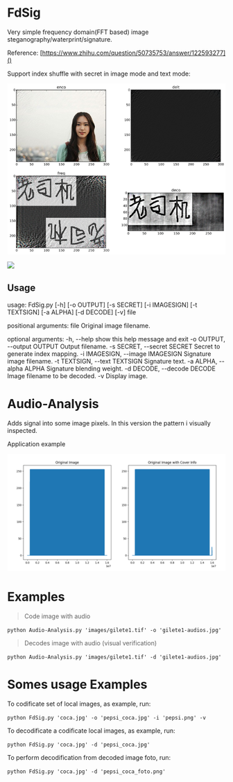 FdSig
===

Very simple frequency domain(FFT based) image steganography/waterprint/signature.

Reference: [https://www.zhihu.com/question/50735753/answer/122593277]()

Support index shuffle with secret in image mode and text mode:

![](./sc_img.png)

![](./sc_text_secret.png)

Usage
---

usage: FdSig.py [-h] [-o OUTPUT] [-s SECRET] [-i IMAGESIGN] [-t TEXTSIGN]
                [-a ALPHA] [-d DECODE] [-v]
                file

positional arguments:
  file                  Original image filename.

optional arguments:
  -h, --help            show this help message and exit
  -o OUTPUT, --output OUTPUT
                        Output filename.
  -s SECRET, --secret SECRET
                        Secret to generate index mapping.
  -i IMAGESIGN, --image IMAGESIGN
                        Signature image filename.
  -t TEXTSIGN, --text TEXTSIGN
                        Signature text.
  -a ALPHA, --alpha ALPHA
                        Signature blending weight.
  -d DECODE, --decode DECODE
                        Image filename to be decoded.
  -v                    Display image.

Audio-Analysis
===
Adds signal into some image pixels. In this version the pattern i visually inspected.


Application example

![](./coded-signal.png)


Examples
=====
> Code image with audio

`python Audio-Analysis.py 'images/gilete1.tif' -o 'gilete1-audios.jpg'`

> Decodes image with audio (visual verification)

`python Audio-Analysis.py 'images/gilete1.tif' -d 'gilete1-audios.jpg'`


Somes usage Examples
=====

To codificate set of local images, as example, run:

`python FdSig.py 'coca.jpg' -o 'pepsi_coca.jpg' -i 'pepsi.png' -v`


To decodificate a codificate local images, as example, run:

`python FdSig.py 'coca.jpg' -d 'pepsi_coca.jpg'`

To perform decodification from decoded image foto, run:

`python FdSig.py 'coca.jpg' -d 'pepsi_coca_foto.png'`
